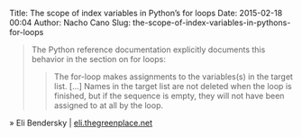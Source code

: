 Title: The scope of index variables in Python’s for loops
Date: 2015-02-18 00:04
Author: Nacho Cano
Slug: the-scope-of-index-variables-in-pythons-for-loops

> <p>
> The Python reference documentation explicitly documents this behavior
> in the section on for loops:
>
> > The for-loop makes assignments to the variables(s) in the target
> > list. [...] Names in the target list are not deleted when the loop
> > is finished, but if the sequence is empty, they will not have been
> > assigned to at all by the loop.
> > </p>

» Eli Bendersky | [eli.thegreenplace.net][]

  [eli.thegreenplace.net]: http://eli.thegreenplace.net/2015/the-scope-of-index-variables-in-pythons-for-loops/
    "The scope of index variables in Python's for loops"

